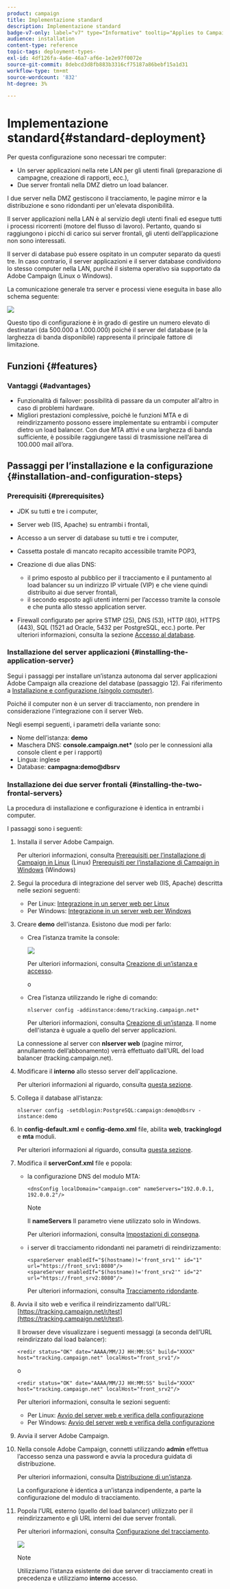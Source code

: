 ```yaml
---
product: campaign
title: Implementazione standard
description: Implementazione standard
badge-v7-only: label="v7" type="Informative" tooltip="Applies to Campaign Classic v7 only"
audience: installation
content-type: reference
topic-tags: deployment-types-
exl-id: 4df126fa-4a6e-46a7-af6e-1e2e97f0072e
source-git-commit: 8debcd3d8fb883b3316cf75187a86bebf15a1d31
workflow-type: tm+mt
source-wordcount: '832'
ht-degree: 3%

---
```


# Implementazione standard{#standard-deployment}



Per questa configurazione sono necessari tre computer:

* Un server applicazioni nella rete LAN per gli utenti finali (preparazione di campagne, creazione di rapporti, ecc.),
* Due server frontali nella DMZ dietro un load balancer.

I due server nella DMZ gestiscono il tracciamento, le pagine mirror e la distribuzione e sono ridondanti per un&#39;elevata disponibilità.

Il server applicazioni nella LAN è al servizio degli utenti finali ed esegue tutti i processi ricorrenti (motore del flusso di lavoro). Pertanto, quando si raggiungono i picchi di carico sui server frontali, gli utenti dell’applicazione non sono interessati.

Il server di database può essere ospitato in un computer separato da questi tre. In caso contrario, il server applicazioni e il server database condividono lo stesso computer nella LAN, purché il sistema operativo sia supportato da Adobe Campaign (Linux o Windows).

La comunicazione generale tra server e processi viene eseguita in base allo schema seguente:

![](assets/s_001_ncs_install_standardconfig.png)

Questo tipo di configurazione è in grado di gestire un numero elevato di destinatari (da 500.000 a 1.000.000) poiché il server del database (e la larghezza di banda disponibile) rappresenta il principale fattore di limitazione.

## Funzioni {#features}

### Vantaggi {#advantages}

* Funzionalità di failover: possibilità di passare da un computer all&#39;altro in caso di problemi hardware.
* Migliori prestazioni complessive, poiché le funzioni MTA e di reindirizzamento possono essere implementate su entrambi i computer dietro un load balancer. Con due MTA attivi e una larghezza di banda sufficiente, è possibile raggiungere tassi di trasmissione nell’area di 100.000 mail all’ora.

## Passaggi per l’installazione e la configurazione {#installation-and-configuration-steps}

### Prerequisiti {#prerequisites}

* JDK su tutti e tre i computer,
* Server web (IIS, Apache) su entrambi i frontali,
* Accesso a un server di database su tutti e tre i computer,
* Cassetta postale di mancato recapito accessibile tramite POP3,
* Creazione di due alias DNS:

   * il primo esposto al pubblico per il tracciamento e il puntamento al load balancer su un indirizzo IP virtuale (VIP) e che viene quindi distribuito ai due server frontali,
   * il secondo esposto agli utenti interni per l’accesso tramite la console e che punta allo stesso application server.

* Firewall configurato per aprire STMP (25), DNS (53), HTTP (80), HTTPS (443), SQL (1521 ad Oracle, 5432 per PostgreSQL, ecc.) porte. Per ulteriori informazioni, consulta la sezione [Accesso al database](../../installation/using/network-configuration.md#database-access).

### Installazione del server applicazioni {#installing-the-application-server}

Segui i passaggi per installare un’istanza autonoma dal server applicazioni Adobe Campaign alla creazione del database (passaggio 12). Fai riferimento a [Installazione e configurazione (singolo computer)](../../installation/using/standalone-deployment.md#installing-and-configuring--single-machine-).

Poiché il computer non è un server di tracciamento, non prendere in considerazione l&#39;integrazione con il server Web.

Negli esempi seguenti, i parametri della variante sono:

* Nome dell’istanza: **demo**
* Maschera DNS: **console.campaign.net&#42;** (solo per le connessioni alla console client e per i rapporti)
* Lingua: inglese
* Database: **campagna:demo@dbsrv**

### Installazione dei due server frontali {#installing-the-two-frontal-servers}

La procedura di installazione e configurazione è identica in entrambi i computer.

I passaggi sono i seguenti:

1. Installa il server Adobe Campaign.

   Per ulteriori informazioni, consulta [Prerequisiti per l’installazione di Campaign in Linux](../../installation/using/prerequisites-of-campaign-installation-in-linux.md) (Linux) [Prerequisiti per l’installazione di Campaign in Windows](../../installation/using/prerequisites-of-campaign-installation-in-windows.md) (Windows)

1. Segui la procedura di integrazione del server web (IIS, Apache) descritta nelle sezioni seguenti:

   * Per Linux: [Integrazione in un server web per Linux](../../installation/using/integration-into-a-web-server-for-linux.md)
   * Per Windows: [Integrazione in un server web per Windows](../../installation/using/integration-into-a-web-server-for-windows.md)

1. Creare **demo** dell&#39;istanza. Esistono due modi per farlo:

   * Crea l’istanza tramite la console:

      ![](assets/install_create_new_connexion.png)

      Per ulteriori informazioni, consulta [Creazione di un’istanza e accesso](../../installation/using/creating-an-instance-and-logging-on.md).

      o

   * Crea l’istanza utilizzando le righe di comando:

      ```
      nlserver config -addinstance:demo/tracking.campaign.net*
      ```

      Per ulteriori informazioni, consulta [Creazione di un’istanza](../../installation/using/command-lines.md#creating-an-instance).
   Il nome dell&#39;istanza è uguale a quello del server applicazioni.

   La connessione al server con **nlserver web** (pagine mirror, annullamento dell’abbonamento) verrà effettuato dall’URL del load balancer (tracking.campaign.net).

1. Modificare il **interno** allo stesso server dell&#39;applicazione.

   Per ulteriori informazioni al riguardo, consulta [questa sezione](../../installation/using/configuring-campaign-server.md#internal-identifier).

1. Collega il database all’istanza:

   ```
   nlserver config -setdblogin:PostgreSQL:campaign:demo@dbsrv -instance:demo
   ```

1. In **config-default.xml** e **config-demo.xml** file, abilita **web**, **trackinglogd** e **mta** moduli.

   Per ulteriori informazioni al riguardo, consulta [questa sezione](../../installation/using/configuring-campaign-server.md#enabling-processes).

1. Modifica il **serverConf.xml** file e popola:

   * la configurazione DNS del modulo MTA:

      ```
      <dnsConfig localDomain="campaign.com" nameServers="192.0.0.1, 192.0.0.2"/>
      ```

      >[!NOTE]
      >
      >Il **nameServers** Il parametro viene utilizzato solo in Windows.

      Per ulteriori informazioni, consulta [Impostazioni di consegna](configure-delivery-settings.md).

   * i server di tracciamento ridondanti nei parametri di reindirizzamento:

      ```
      <spareServer enabledIf="$(hostname)!='front_srv1'" id="1" url="https://front_srv1:8080"/>
      <spareServer enabledIf="$(hostname)!='front_srv2'" id="2" url="https://front_srv2:8080"/>
      ```

      Per ulteriori informazioni, consulta [Tracciamento ridondante](configuring-campaign-server.md#redundant-tracking).

1. Avvia il sito web e verifica il reindirizzamento dall’URL: [https://tracking.campaign.net/r/test](https://tracking.campaign.net/r/test).

   Il browser deve visualizzare i seguenti messaggi (a seconda dell’URL reindirizzato dal load balancer):

   ```
   <redir status="OK" date="AAAA/MM/JJ HH:MM:SS" build="XXXX" host="tracking.campaign.net" localHost="front_srv1"/>
   ```

   o

   ```
   <redir status="OK" date="AAAA/MM/JJ HH:MM:SS" build="XXXX" host="tracking.campaign.net" localHost="front_srv2"/>
   ```

   Per ulteriori informazioni, consulta le sezioni seguenti:

   * Per Linux: [Avvio del server web e verifica della configurazione](../../installation/using/integration-into-a-web-server-for-linux.md#launching-the-web-server-and-testing-the-configuration)
   * Per Windows: [Avvio del server web e verifica della configurazione](../../installation/using/integration-into-a-web-server-for-windows.md#launching-the-web-server-and-testing-the-configuration)

1. Avvia il server Adobe Campaign.
1. Nella console Adobe Campaign, connetti utilizzando **admin** effettua l’accesso senza una password e avvia la procedura guidata di distribuzione.

   Per ulteriori informazioni, consulta [Distribuzione di un’istanza](../../installation/using/deploying-an-instance.md).

   La configurazione è identica a un’istanza indipendente, a parte la configurazione del modulo di tracciamento.

1. Popola l’URL esterno (quello del load balancer) utilizzato per il reindirizzamento e gli URL interni dei due server frontali.

   Per ulteriori informazioni, consulta [Configurazione del tracciamento](../../installation/using/deploying-an-instance.md#tracking-configuration).

   ![](assets/d_ncs_install_tracking2.png)

   >[!NOTE]
   >
   >Utilizziamo l’istanza esistente dei due server di tracciamento creati in precedenza e utilizziamo **interno** accesso.
